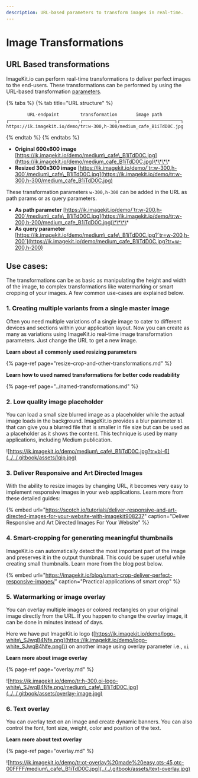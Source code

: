```yaml
---
description: URL-based parameters to transform images in real-time.
---
```


# Image Transformations

## URL Based transformations

ImageKit.io can perform real-time transformations to deliver perfect images to the end-users. These transformations can be performed by using the URL-based transformation [parameters](resize-crop-and-other-transformations.md). 

{% tabs %}
{% tab title="URL structure" %}
```markup
        URL-endpoint        transformation       image path                                    
┌──────────────────────────┐┌────────────┐┌───────────────────────┐
https://ik.imagekit.io/demo/tr:w-300,h-300/medium_cafe_B1iTdD0C.jpg
```
{% endtab %}
{% endtabs %}

* **Original 600x600 image** [https://ik.imagekit.io/demo/medium\_cafe\_B1iTdD0C.jpg](https://ik.imagekit.io/demo/medium_cafe_B1iTdD0C.jpg)\*\*\*\*
* **Resized 300x300 image** [https://ik.imagekit.io/demo/`tr:w-300,h-300`/medium\_cafe\_B1iTdD0C.jpg](https://ik.imagekit.io/demo/tr:w-300,h-300/medium_cafe_B1iTdD0C.jpg)

These transformation parameters `w-300,h-300` can be added in the URL as path params or as query parameters.

* **As path parameter** [https://ik.imagekit.io/demo/`tr:w-200,h-200`/medium\_cafe\_B1iTdD0C.jpg](https://ik.imagekit.io/demo/tr:w-200,h-200/medium_cafe_B1iTdD0C.jpg)\*\*\*\*
* **As query parameter** [https://ik.imagekit.io/demo/medium\_cafe\_B1iTdD0C.jpg?`tr=w-200,h-200`](https://ik.imagekit.io/demo/medium_cafe_B1iTdD0C.jpg?tr=w-200,h-200)

## Use cases:

The transformations can be as basic as manipulating the height and width of the image, to complex transformations like watermarking or smart cropping of your images. A few common use-cases are explained below.

### 1. Creating multiple variants from a single master image

Often you need multiple variations of a single image to cater to different devices and sections within your application layout. Now you can create as many as variations using ImageKit.io real-time image transformation parameters. Just change the URL to get a new image.

**Learn about all commonly used resizing parameters**

{% page-ref page="resize-crop-and-other-transformations.md" %}

**Learn how to used named transformations for better code readability**

{% page-ref page="../named-transformations.md" %}

### 2. Low quality image placeholder 

You can load a small size blurred image as a placeholder while the actual image loads in the background. ImageKit.io provides a blur parameter `bl` that can give you a blurred file that is smaller in file size but can be used as a placeholder as it shows the content. This technique is used by many applications, including Medium publication.

![https://ik.imagekit.io/demo/medium\_cafe\_B1iTdD0C.jpg?tr=bl-6](../../.gitbook/assets/lqip.jpg)

### 3. Deliver Responsive and Art Directed Images

With the ability to resize images by changing URL, it becomes very easy to implement responsive images in your web applications. Learn more from these detailed guides:

{% embed url="https://scotch.io/tutorials/deliver-responsive-and-art-directed-images-for-your-website-with-imagekit908237" caption="Deliver Responsive and Art Directed Images For Your Website" %}

### 4. Smart-cropping for generating meaningful thumbnails

ImageKit.io can automatically detect the most important part of the image and preserves it in the output thumbnail. This could be super useful while creating small thumbnails. Learn more from the blog post below.

{% embed url="https://imagekit.io/blog/smart-crop-deliver-perfect-responsive-images/" caption="Practical applications of smart crop" %}

### 5. Watermarking or image overlay

You can overlay multiple images or colored rectangles on your original image directly from the URL. If you happen to change the overlay image, it can be done in minutes instead of days.

Here we have put ImageKit.io logo \([https://ik.imagekit.io/demo/logo-white\_SJwqB4Nfe.png](https://ik.imagekit.io/demo/logo-white_SJwqB4Nfe.png)\) on another image using overlay parameter i.e., `oi`

**Learn more about image overlay**

{% page-ref page="overlay.md" %}

![https://ik.imagekit.io/demo/tr:h-300,oi-logo-white\_SJwqB4Nfe.png/medium\_cafe\_B1iTdD0C.jpg](../../.gitbook/assets/overlay-image.jpg)

### 6. Text overlay

You can overlay text on an image and create dynamic banners. You can also control the font, font size, weight, color and position of the text.

**Learn more about text overlay**

{% page-ref page="overlay.md" %}

![https://ik.imagekit.io/demo/tr:ot-overlay%20made%20easy,ots-45,otc-00FFFF/medium\_cafe\_B1iTdD0C.jpg](../../.gitbook/assets/text-overlay.jpg)

